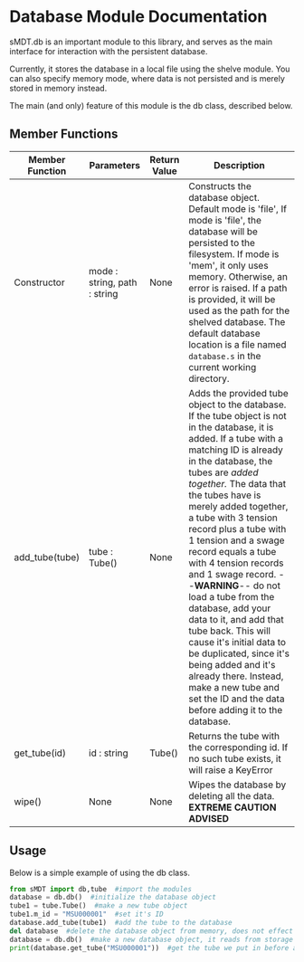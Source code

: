 Database Module Documentation
=============================

sMDT.db is an important module to this library, and serves as the main interface for interaction with the persistent database.

Currently, it stores the database in a local file using the shelve module. You can also specify memory mode, where data is not persisted and is merely stored in memory instead.

The main (and only) feature of this module is the db class, described below.

Member Functions
----------------
Member Function | Parameters | Return Value | Description
---|---|---|---
Constructor | mode : string, path : string | None | Constructs the database object. Default mode is 'file', If mode is 'file', the database will be persisted to the filesystem. If mode is 'mem', it only uses memory. Otherwise, an error is raised. If a path is provided, it will be used as the path for the shelved database. The default database location is a file named `database.s` in the current working directory.
add_tube(tube) | tube : Tube() | None | Adds the provided tube object to the database. If the tube object is not in the database, it is added. If a tube with a matching ID is already in the database, the tubes are *added together.* The data that the tubes have is merely added together, a tube with 3 tension record plus a tube with 1 tension and a swage record equals a tube with 4 tension records and 1 swage record. --**WARNING**-- do not load a tube from the database, add your data to it, and add that tube back. This will cause it's initial data to be duplicated, since it's being added and it's already there. Instead, make a new tube and set the ID and the data before adding it to the database.  
get_tube(id) | id : string | Tube() | Returns the tube with the corresponding id. If no such tube exists, it will raise a KeyError
wipe() | None | None | Wipes the database by deleting all the data. **EXTREME CAUTION ADVISED**	

Usage
-----
Below is a simple example of using the db class.
```python
from sMDT import db,tube  #import the modules
database = db.db()  #initialize the database object
tube1 = tube.Tube()  #make a new tube object
tube1.m_id = "MSU000001"  #set it's ID
database.add_tube(tube1)  #add the tube to the database
del database  #delete the database object from memory, does not effect file storage.
database = db.db()  #make a new database object, it reads from storage
print(database.get_tube("MSU000001"))  #get the tube we put in before and print it
```